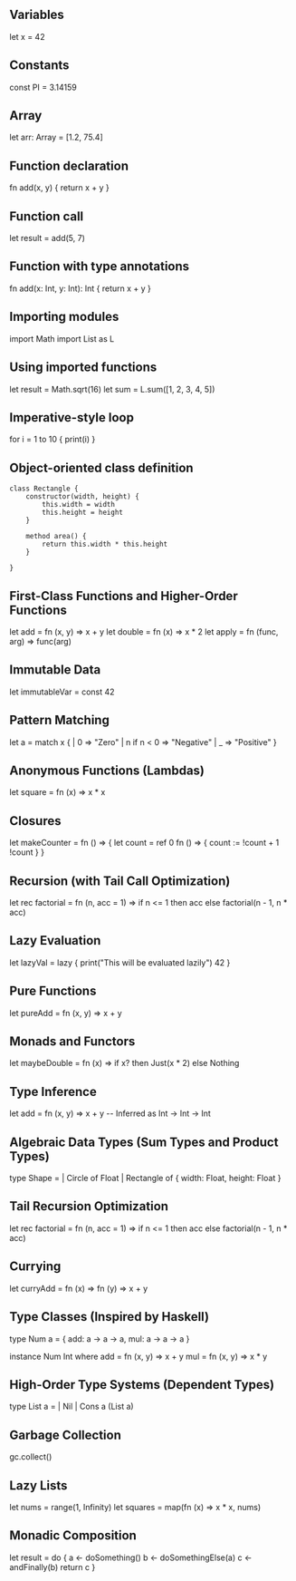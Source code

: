 ## Variables

let x = 42

## Constants

const PI = 3.14159

## Array

let arr: Array<Float> = [1.2, 75.4]

## Function declaration

fn add(x, y) {
return x + y
}

## Function call

let result = add(5, 7)

## Function with type annotations

fn add(x: Int, y: Int): Int {
return x + y
}

## Importing modules

import Math
import List as L

## Using imported functions

let result = Math.sqrt(16)
let sum = L.sum([1, 2, 3, 4, 5])

## Imperative-style loop

for i = 1 to 10 {
print(i)
}

## Object-oriented class definition

```
class Rectangle {
    constructor(width, height) {
        this.width = width
        this.height = height
    }

    method area() {
        return this.width * this.height
    }

}
```

## First-Class Functions and Higher-Order Functions

let add = fn (x, y) => x + y
let double = fn (x) => x \* 2
let apply = fn (func, arg) => func(arg)

## Immutable Data

let immutableVar = const 42

## Pattern Matching

let a = match x {
| 0 => "Zero"
| n if n < 0 => "Negative"
| \_ => "Positive"
}

## Anonymous Functions (Lambdas)

let square = fn (x) => x \* x

## Closures

let makeCounter = fn () => {
let count = ref 0
fn () => {
count := !count + 1
!count
}
}

## Recursion (with Tail Call Optimization)

let rec factorial = fn (n, acc = 1) =>
if n <= 1 then acc else factorial(n - 1, n \* acc)

## Lazy Evaluation

let lazyVal = lazy {
print("This will be evaluated lazily")
42
}

## Pure Functions

let pureAdd = fn (x, y) => x + y

## Monads and Functors

let maybeDouble = fn (x) => if x? then Just(x \* 2) else Nothing

## Type Inference

let add = fn (x, y) => x + y -- Inferred as Int -> Int -> Int

## Algebraic Data Types (Sum Types and Product Types)

type Shape =
| Circle of Float
| Rectangle of { width: Float, height: Float }

## Tail Recursion Optimization

let rec factorial = fn (n, acc = 1) =>
if n <= 1 then acc else factorial(n - 1, n \* acc)

## Currying

let curryAdd = fn (x) => fn (y) => x + y

## Type Classes (Inspired by Haskell)

type Num a = {
add: a -> a -> a,
mul: a -> a -> a
}

instance Num Int where
add = fn (x, y) => x + y
mul = fn (x, y) => x \* y

## High-Order Type Systems (Dependent Types)

type List a =
| Nil
| Cons a (List a)

## Garbage Collection

gc.collect()

## Lazy Lists

let nums = range(1, Infinity)
let squares = map(fn (x) => x \* x, nums)

## Monadic Composition

let result = do {
a <- doSomething()
b <- doSomethingElse(a)
c <- andFinally(b)
return c
}
